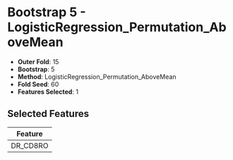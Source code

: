 # Bootstrap 5 - LogisticRegression_Permutation_AboveMean

- **Outer Fold**: 15
- **Bootstrap**: 5
- **Method**: LogisticRegression_Permutation_AboveMean
- **Fold Seed**: 60
- **Features Selected**: 1

## Selected Features

| Feature |
|---------|
| DR_CD8RO |
